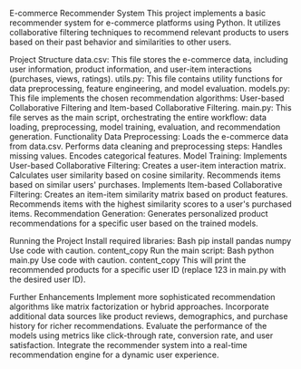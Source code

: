 E-commerce Recommender System
This project implements a basic recommender system for e-commerce platforms using Python. It utilizes collaborative filtering techniques to recommend relevant products to users based on their past behavior and similarities to other users.

Project Structure
data.csv: This file stores the e-commerce data, including user information, product information, and user-item interactions (purchases, views, ratings).
utils.py: This file contains utility functions for data preprocessing, feature engineering, and model evaluation.
models.py: This file implements the chosen recommendation algorithms: User-based Collaborative Filtering and Item-based Collaborative Filtering.
main.py: This file serves as the main script, orchestrating the entire workflow: data loading, preprocessing, model training, evaluation, and recommendation generation.
Functionality
Data Preprocessing:
Loads the e-commerce data from data.csv.
Performs data cleaning and preprocessing steps:
Handles missing values.
Encodes categorical features.
Model Training:
Implements User-based Collaborative Filtering:
Creates a user-item interaction matrix.
Calculates user similarity based on cosine similarity.
Recommends items based on similar users' purchases.
Implements Item-based Collaborative Filtering:
Creates an item-item similarity matrix based on product features.
Recommends items with the highest similarity scores to a user's purchased items.
Recommendation Generation:
Generates personalized product recommendations for a specific user based on the trained models.


Running the Project
Install required libraries:
Bash
pip install pandas numpy
Use code with caution.
content_copy
Run the main script:
Bash
python main.py
Use code with caution.
content_copy
This will print the recommended products for a specific user ID (replace 123 in main.py with the desired user ID).

Further Enhancements
Implement more sophisticated recommendation algorithms like matrix factorization or hybrid approaches.
Incorporate additional data sources like product reviews, demographics, and purchase history for richer recommendations.
Evaluate the performance of the models using metrics like click-through rate, conversion rate, and user satisfaction.
Integrate the recommender system into a real-time recommendation engine for a dynamic user experience.
